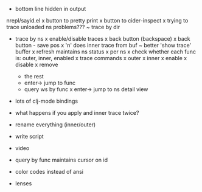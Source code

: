 - bottom line hidden in output

nrepl/sayid.el
x button to pretty print
x button to cider-inspect
x trying to trace unloaded ns problems???
~ trace by dir
- trace by ns
x enable/disable traces
x back button (backspace)
x back button - save pos
x 'n' does inner trace from buf
~ better 'show trace' buffer
  x refresh maintains ns status
  x per ns
  x check whether each func is: outer, inner, enabled
  x trace commands
    x outer
    x inner
    x enable
    x disable
    x remove
    - the rest
  - enter-> jump to func
  - query ws by func
  x enter-> jump to ns detail view
- lots of clj-mode bindings

- what happens if you apply and inner trace twice?

- rename everything (inner/outer)
- write script  
- video


- query by func maintains cursor on id

- color codes instead of ansi

- lenses
